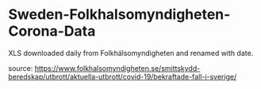# Sweden-Folkhalsomyndigheten-Corona-Data

XLS downloaded daily from Folkhälsomyndigheten and renamed with date. 

source: https://www.folkhalsomyndigheten.se/smittskydd-beredskap/utbrott/aktuella-utbrott/covid-19/bekraftade-fall-i-sverige/
